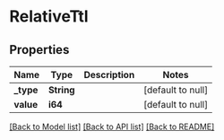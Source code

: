# RelativeTtl

## Properties
Name | Type | Description | Notes
------------ | ------------- | ------------- | -------------
**_type** | **String** |  | [default to null]
**value** | **i64** |  | [default to null]

[[Back to Model list]](../README.md#documentation-for-models) [[Back to API list]](../README.md#documentation-for-api-endpoints) [[Back to README]](../README.md)


